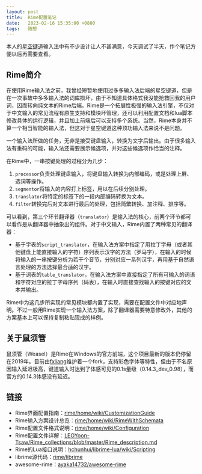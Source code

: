 ```yaml
---
layout: post
title:  Rime配置笔记
date:   2023-02-16 15:35:00 +0800
tags:   随想
---
```


本人的[星空键道](https://github.com/xkinput/Rime_JD)输入法中有不少设计让人不甚满意，今天调试了半天，作个笔记方便以后再需要查看。

## Rime简介

在使用Rime输入法之前，我曾经短暂地使用过多多输入法后端的星空键道，但是在一次事故中多多输入法的词库损坏，由于不知道具体格式我没能抢救回我的用户词，因而转向纯文本的Rime后端。Rime是一个拓展性极强的输入法引擎，不仅对于中文输入的常见流程有原生支持和模块坏管理，还可以利用配置文档和lua脚本修改具体的运行逻辑，并且加上前端后可以支持多个系统。当然，Rime本身并不算一个相当智能的输入法，但这对于星空键道这种顶功输入法来说不是问题。

一个输入法所做的任务，无非是接受键盘输入，转换为文字后输出。由于很多输入法有重码的可能，输入法还需要展示候选项，并对这些候选项作恰当的注释。

在Rime中，一串按键处理的过程分为几步：

1. `processor`负责处理键盘输入，将键盘输入转换为内部编码，或是处理上屏、选词等操作。
2. `segmentor`将输入的内容打上标签，用以在后续分别处理。
3. `translator`将特定的标签下的一段内部编码转换为文本。
4. `filter`转换完后对文本进行最后的处理，包括简繁转换、加注释、排序等。

可以看到，第三个环节翻译器（`translator`）是输入法的核心，前两个环节都可以看作是从翻译器中抽象出的组件。对于中文输入，Rime内置了两种常见的翻译器：

- 基于字表的`script_translator`，在输入法方案中指定了用拉丁字母（或者其他键盘上能直接输入的字符）序列表示汉字的方法（罗马字），在输入的时候将输入的一串按键分析为若干个音节，分别对应一系列汉字，再用基于自然语言处理的方法选择最合适的汉字。
- 基于词表的`table_translator`，在输入法方案中直接指定了所有可输入的词语和字符对应的拉丁字母序列（码表），在输入时直接查找输入的按键对应的文本并输出。

Rime中为这几步所实现的常见模块都内置了实现，需要在配置文件中对应地声明。不过一般用Rime实现一个输入法方案，除了翻译器需要特意修改外，其他的方案基本上可以保持复制粘贴现成的样例。

## 关于鼠须管

鼠须管（Weasel）是Rime在Windows的官方前端，这个项目最新的版本仍停留在2019年。目前由[fxliang](https://github.com/fxliang/weasel)维护着一个fork，支持彩色字体等特性，但由于不名原因输入延迟极高，键道输入时达到了体感可见的0.1s量级（0.14.3_dev_0.98），而官方的0.14.3体感没有延迟。

## 链接

- Rime界面配置指南：[rime/home/wiki/CustomizationGuide](https://github.com/rime/home/wiki/CustomizationGuide)
- Rime输入方案设计总览：[rime/home/wiki/RimeWithSchemata](https://github.com/rime/home/wiki/RimeWithSchemata)
- Rime配置文件格式说明：[rime/home/wiki/Configuration](https://github.com/rime/home/wiki/Configuration)
- Rime配置文件详解：[LEOYoon-Tsaw/Rime_collections/blob/master/Rime_description.md](https://github.com/LEOYoon-Tsaw/Rime_collections/blob/master/Rime_description.md)
- Rime的Lua接口说明：[hchunhui/librime-lua/wiki/Scripting](https://github.com/hchunhui/librime-lua/wiki/Scripting)
- librime源代码：[rime/librime](https://github.com/rime/librime)
- awesome-rime：[ayaka14732/awesome-rime](https://github.com/ayaka14732/awesome-rime)

